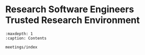 # Research Software Engineers Trusted Research Environment

```{toctree}
:maxdepth: 1
:caption: Contents

meetings/index
```
